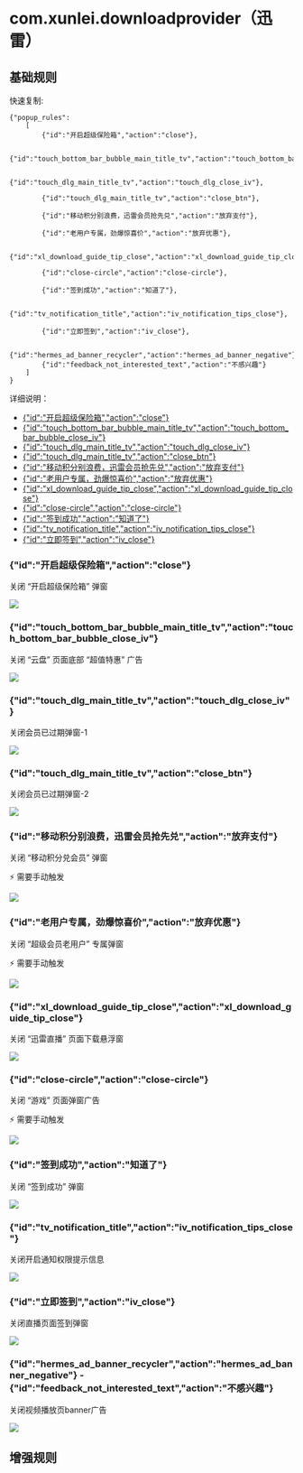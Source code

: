 # com.xunlei.downloadprovider（迅雷）

## 基础规则

快速复制:
```
{"popup_rules":
    [
        {"id":"开启超级保险箱","action":"close"},

        {"id":"touch_bottom_bar_bubble_main_title_tv","action":"touch_bottom_bar_bubble_close_iv"},

        {"id":"touch_dlg_main_title_tv","action":"touch_dlg_close_iv"},

        {"id":"touch_dlg_main_title_tv","action":"close_btn"},

        {"id":"移动积分别浪费，迅雷会员抢先兑","action":"放弃支付"},

        {"id":"老用户专属，劲爆惊喜价","action":"放弃优惠"},

        {"id":"xl_download_guide_tip_close","action":"xl_download_guide_tip_close"},

        {"id":"close-circle","action":"close-circle"},

        {"id":"签到成功","action":"知道了"},
        
        {"id":"tv_notification_title","action":"iv_notification_tips_close"},

        {"id":"立即签到","action":"iv_close"},

        {"id":"hermes_ad_banner_recycler","action":"hermes_ad_banner_negative"},
        {"id":"feedback_not_interested_text","action":"不感兴趣"}
    ]
}
```
详细说明：
- [{"id":"开启超级保险箱","action":"close"}](#id开启超级保险箱actionclose)
- [{"id":"touch_bottom_bar_bubble_main_title_tv","action":"touch_bottom_bar_bubble_close_iv"}](#idtouch_bottom_bar_bubble_main_title_tvactiontouch_bottom_bar_bubble_close_iv)
- [{"id":"touch_dlg_main_title_tv","action":"touch_dlg_close_iv"}](#idtouch_dlg_main_title_tvactiontouch_dlg_close_iv)
- [{"id":"touch_dlg_main_title_tv","action":"close_btn"}](#idtouch_dlg_main_title_tvactionclose_btn)
- [{"id":"移动积分别浪费，迅雷会员抢先兑","action":"放弃支付"}](#id移动积分别浪费迅雷会员抢先兑action放弃支付)
- [{"id":"老用户专属，劲爆惊喜价","action":"放弃优惠"}](#id老用户专属劲爆惊喜价action放弃优惠)
- [{"id":"xl_download_guide_tip_close","action":"xl_download_guide_tip_close"}](#idxl_download_guide_tip_closeactionxl_download_guide_tip_close)
- [{"id":"close-circle","action":"close-circle"}](#idclose-circleactionclose-circle)
- [{"id":"签到成功","action":"知道了"}](#id签到成功action知道了)
- [{"id":"tv_notification_title","action":"iv_notification_tips_close"}](#idtv_notification_titleactioniv_notification_tips_close)
- [{"id":"立即签到","action":"iv_close"}](#id立即签到actioniv_close)

### {"id":"开启超级保险箱","action":"close"}
关闭 “开启超级保险箱” 弹窗

![](./assets/开启超级保险箱.jpg)

### {"id":"touch_bottom_bar_bubble_main_title_tv","action":"touch_bottom_bar_bubble_close_iv"}
关闭 “云盘” 页面底部 “超值特惠” 广告

![](./assets/“云盘”页面底部“超值特惠”广告.jpg)

### {"id":"touch_dlg_main_title_tv","action":"touch_dlg_close_iv"}
关闭会员已过期弹窗-1

![](./assets/会员已过期弹窗-1.jpg)

### {"id":"touch_dlg_main_title_tv","action":"close_btn"}
关闭会员已过期弹窗-2

![](./assets/会员已过期弹窗-2.jpg)

### {"id":"移动积分别浪费，迅雷会员抢先兑","action":"放弃支付"}
关闭 “移动积分兑会员” 弹窗

⚡ 需要手动触发

![](./assets/移动积分兑会员.jpg)

### {"id":"老用户专属，劲爆惊喜价","action":"放弃优惠"}
关闭 “超级会员老用户” 专属弹窗

⚡ 需要手动触发

![](./assets/超级会员老用户专属弹窗.jpg)

### {"id":"xl_download_guide_tip_close","action":"xl_download_guide_tip_close"}
关闭 “迅雷直播” 页面下载悬浮窗

![](./assets/“迅雷直播”页面下载悬浮窗.jpg)

### {"id":"close-circle","action":"close-circle"}
关闭 “游戏” 页面弹窗广告

⚡ 需要手动触发

![](./assets/“游戏”页面弹窗广告.jpg)

### {"id":"签到成功","action":"知道了"}
关闭 “签到成功” 弹窗

![](./assets/签到成功.jpg)

### {"id":"tv_notification_title","action":"iv_notification_tips_close"}
关闭开启通知权限提示信息

![](./assets/开启通知权限提示信息.jpg)

### {"id":"立即签到","action":"iv_close"}
关闭直播页面签到弹窗

![](./assets/直播页面签到弹窗.jpg)

### {"id":"hermes_ad_banner_recycler","action":"hermes_ad_banner_negative"} - {"id":"feedback_not_interested_text","action":"不感兴趣"}
关闭视频播放页banner广告

![](./assets/视频播放页banner广告.jpg)

## 增强规则
